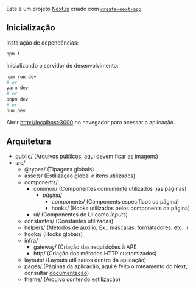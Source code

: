Este é um projeto [Next.js](https://nextjs.org/) criado com [`create-next-app`](https://github.com/vercel/next.js/tree/canary/packages/create-next-app).

## Inicialização

Instalação de dependências:
```bash
npm i
```

Inicializando o servidor de desenvolvimento:
```bash
npm run dev
# or
yarn dev
# or
pnpm dev
# or
bun dev
```

Abrir [http://localhost:3000](http://localhost:3000) no navegador para acessar a aplicação.

## Arquitetura

- public/ (Arquivos públicos, aqui devem ficar as imagens)
- src/
  - @types/ (Tipagens globais)
  - assets/ (Estilização global e itens utilizados)
  - components/
    - common/ (Componentes comumente utilizados nas páginas)
      - _*página*_/
        - components/ (Components específicos da página)
        - hooks/ (Hooks utilizados pelos components da página)
    - ui/ (Componentes de UI como _inputs_)
  - constantes/ (Constantes utilizadas)
  - helpers/ (Métodos de auxílio, Ex.: máscaras, formatadores, etc...)
  - hooks/ (Hooks globais)
  - infra/
    - gateway/ (Criação das requisições à API)
    - http/ (Criação dos métodos HTTP customizados)
  - layouts/ (Layouts utilizados dentro da aplicação)
  - pages/ (Páginas da aplicação, aqui é feito o roteamento do Next, consultar [documentação](https://nextjs.org/docs))
  - theme/ (Arquivo contendo estilização)
